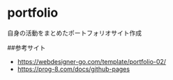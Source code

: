 # portfolio

自身の活動をまとめたポートフォリオサイト作成

##参考サイト
- https://webdesigner-go.com/template/portfolio-02/
- https://prog-8.com/docs/github-pages
